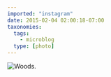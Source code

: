 ```yaml
---
imported: "instagram"
date: 2015-02-04 02:00:18-07:00
taxonomies:
  tags:
    - microblog
  type: [photo]
---
```

![Woods.](/media/images/photos/2015/02/694ec03ce95f3dbb8bc57f585c73fb68.jpg)

